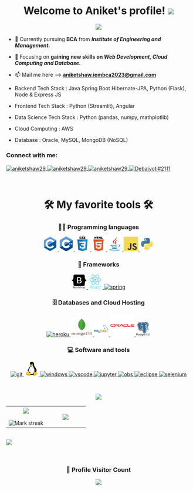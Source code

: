 <h1 align="center">
  Welcome to Aniket's profile!
  <img src="https://media.giphy.com/media/hvRJCLFzcasrR4ia7z/giphy.gif" width="28">
</h1>

<!-- Typing SVG by DenverCoder1 - https://github.com/aniketshaw29/readme-typing-svg -->
<p align="center">
  <a href="https://github.com/aniketshaw29/readme-typing-svg"><img src="https://readme-typing-svg.herokuapp.com?font=fira&size=23&color=F74533&background=EFFF4F00&center=true&width=500&height=45&lines=A+Self+Taught+Developer;Learning+Web+App+Development;Backend+Developer;A+Quick+Learner"></a>
</p>

<!-- <h1 align="center">Hey there, Aniket here</h1>
<h3 align="center">Technology Enthusiast</h3> -->
<!--
**aniketshaw29/aniketshaw29** is a ✨ _special_ ✨ repository because its `README.md` (this file) appears on your GitHub profile.
Here are some ideas to get you started:
- 🔭 I’m currently working on ...
- 👯 I’m looking to collaborate on ...
- 🤔 I’m looking for help with ...
- 💬 Ask me about ...
- 😄 Pronouns: ...
- ⚡ Fun fact: ...
-->


- 🔭 Currently pursuing **BCA** from **_Institute of Engineering and Management._**

- 🌱 Focusing on **gaining new skills on _Web Development, Cloud Computing and Database._**

- 📫 Mail me here --> **aniketshaw.iembca2023@gmail.com**


- Backend Tech Stack      : Java Spring Boot Hibernate-JPA, Python (Flask), Node & Express JS
- Frontend Tech Stack     : Python (Streamlit), Angular
- Data Science Tech Stack : Python (pandas, numpy, mathplotlib)
- Cloud Computing         : AWS
- Database                : Oracle, MySQL, MongoDB (NoSQL)


<h3 align="left">Connect with me:</h3>
<p align="left">
    <a href="https://www.linkedin.com/in/aniketshaw/" target="blank">
        <img align="center" src="https://raw.githubusercontent.com/rahuldkjain/github-profile-readme-generator/master/src/images/icons/Social/linked-in-alt.svg" alt="aniketshaw29" height="30" width="40" />
    </a>
    <a href="https://www.hackerrank.com/aniketshaw" target="blank">
        <img align="center" src="https://raw.githubusercontent.com/rahuldkjain/github-profile-readme-generator/master/src/images/icons/Social/hackerrank.svg" alt="aniketshaw29" height="30" width="40" />
    </a>
    <a href="https://www.instagram.com/shaw.py/" target="blank">
        <img align="center" src="https://raw.githubusercontent.com/rahuldkjain/github-profile-readme-generator/master/src/images/icons/Social/instagram.svg" alt="aniketshaw29" height="30" width="40" />
    </a>
    <a href="https://discord.gg/AniketShaw#9455" target="blank">
        <img align="center" src="https://raw.githubusercontent.com/rahuldkjain/github-profile-readme-generator/master/src/images/icons/Social/discord.svg" alt="Debajyoti#2111" height="30" width="40" />
    </a>
</p>
<br>
<h1 align="center">🛠️ My favorite tools 🛠️ </h1>
<div align="center">
    <h3>👨‍💻 Programming languages</h3>
    <!--<h3 align="left">Languages and Tools:</h3> -->
    <p align="center">
        <a href="https://www.cprogramming.com/" target="_blank" rel="noreferrer"> 
            <img src="https://raw.githubusercontent.com/devicons/devicon/master/icons/c/c-original.svg" alt="c" width="40" height="40"/> 
        </a>
        <a href="https://www.w3schools.com/cpp/" target="_blank" rel="noreferrer"> 
            <img src="https://raw.githubusercontent.com/devicons/devicon/master/icons/cplusplus/cplusplus-original.svg" alt="cplusplus" width="40" height="40"/> 
        </a> 
        <a href="https://www.w3schools.com/css/" target="_blank" rel="noreferrer"> 
            <img src="https://raw.githubusercontent.com/devicons/devicon/master/icons/css3/css3-original-wordmark.svg" alt="css3" width="40" height="40"/> 
        </a>
        <a href="https://www.w3.org/html/" target="_blank" rel="noreferrer"> 
            <img src="https://raw.githubusercontent.com/devicons/devicon/master/icons/html5/html5-original-wordmark.svg" alt="html5" width="40" height="40"/> 
        </a> 
        <a href="https://www.java.com" target="_blank" rel="noreferrer"> 
            <img src="https://raw.githubusercontent.com/devicons/devicon/master/icons/java/java-original.svg" alt="java" width="40" height="40"/> 
        </a>
        <a href="https://developer.mozilla.org/en-US/docs/Web/JavaScript" target="_blank" rel="noreferrer"> 
            <img src="https://raw.githubusercontent.com/devicons/devicon/master/icons/javascript/javascript-original.svg" alt="javascript" width="40" height="40"/> 
        </a>
        <a href="https://www.python.org" target="_blank" rel="noreferrer"> 
            <img src="https://raw.githubusercontent.com/devicons/devicon/master/icons/python/python-original.svg" alt="python" width="40" height="40"/> 
        </a>
    </p>
    <h3> 🧰 Frameworks</h3>
    <p align="center">
        <a href="https://getbootstrap.com" target="_blank" rel="noreferrer"> 
            <img src="https://raw.githubusercontent.com/devicons/devicon/master/icons/bootstrap/bootstrap-plain-wordmark.svg" alt="bootstrap" width="40" height="40"/> 
        </a>
        <!--  <a href="https://www.djangoproject.com/" target="_blank" rel="noreferrer"> <img src="https://raw.githubusercontent.com/devicons/devicon/master/icons/django/django-original.svg" alt="django" width="40" height="40"/> </a> -->
        <!-- <a href="https://flask.palletsprojects.com/" target="_blank" rel="noreferrer"> 
            <img src="https://www.vectorlogo.zone/logos/pocoo_flask/pocoo_flask-icon.svg" alt="flask" width="40" height="40"/> 
        </a>  -->
        <a href="https://reactjs.org/" target="_blank" rel="noreferrer"> <img src="https://raw.githubusercontent.com/devicons/devicon/master/icons/react/react-original-wordmark.svg" alt="react" width="40" height="40"/> </a>
        <!-- <a href="https://nodejs.org" target="_blank" rel="noreferrer"> 
            <img src="https://raw.githubusercontent.com/devicons/devicon/master/icons/nodejs/nodejs-original-wordmark.svg" alt="nodejs" width="70" height="60"/> 
        </a> -->
        <a href="https://spring.io/" target="_blank" rel="noreferrer"> 
            <img src="https://www.vectorlogo.zone/logos/springio/springio-icon.svg" alt="spring" width="40" height="40"/> 
        </a>
        <!-- <a href="https://pandas.pydata.org/" target="_blank" rel="noreferrer"> 
            <img src="https://raw.githubusercontent.com/devicons/devicon/2ae2a900d2f041da66e950e4d48052658d850630/icons/pandas/pandas-original.svg" alt="pandas" width="40" height="40"/> 
        </a> -->
    </p>
    <h3>🗄️ Databases and Cloud Hosting</h3>
    <p align="center"> 
        <a href="https://heroku.com" target="_blank" rel="noreferrer"> 
            <img src="https://www.vectorlogo.zone/logos/heroku/heroku-icon.svg" alt="heroku" width="40" height="40"/> 
        </a>
        <a href="https://www.mongodb.com/" target="_blank" rel="noreferrer"> 
            <img src="https://raw.githubusercontent.com/devicons/devicon/master/icons/mongodb/mongodb-original-wordmark.svg" alt="mongodb" width="60" height="50"/> 
        </a> 
        <a href="https://www.mysql.com/" target="_blank" rel="noreferrer"> 
            <img src="https://raw.githubusercontent.com/devicons/devicon/master/icons/mysql/mysql-original-wordmark.svg" alt="mysql" width="40" height="40"/> 
        </a> 
        <a href="https://www.oracle.com/" target="_blank" rel="noreferrer"> 
            <img src="https://raw.githubusercontent.com/devicons/devicon/master/icons/oracle/oracle-original.svg" alt="oracle" width="66" height="60"/> 
        </a>
        <a href="https://www.postgresql.org" target="_blank" rel="noreferrer"> 
            <img src="https://raw.githubusercontent.com/devicons/devicon/master/icons/postgresql/postgresql-original-wordmark.svg" alt="postgresql" width="40" height="40"/>
        </a>
    </p>
    <h3>💻 Software and tools</h3>
    <p align="center"> 
        <a href="https://git-scm.com/" target="_blank" rel="noreferrer"> 
            <img src="https://www.vectorlogo.zone/logos/git-scm/git-scm-icon.svg" alt="git" width="40" height="40"/> 
        </a> 
        <a href="https://www.linux.org/" target="_blank" rel="noreferrer"> 
            <img src="https://raw.githubusercontent.com/devicons/devicon/master/icons/linux/linux-original.svg" alt="linux" width="40" height="40"/> 
        </a>
        <a href="https://windows.com" target="_blank" rel="noreferrer"> 
            <img src="https://img.icons8.com/fluency/48/000000/windows-10.png" alt="windows" width="40" height="40"/> 
        </a>
        <a href="https://visualstudiocode.com/" target="_blank" rel="noreferrer">  
            <img src="https://img.icons8.com/color/48/000000/visual-studio-code-2019.png" alt="vscode" width="40" height="40"/>
        </a>
        <a href="https://jupyter.org" target="_blank" rel="noreferrer"> 
            <img src="https://img.icons8.com/fluency/48/000000/jupyter.png" alt="jupyter" width="40" height="40"/> 
            </a>
        <a href="https://obsdtudio.org" target="_blank" rel="noreferrer"> 
            <img src="https://img.icons8.com/nolan/64/obs-studio.png" alt="obs" width="40" height="40"/> 
        </a>
        <a href="https://eclipse.org" target="_blank" rel="noreferrer">
            <img src="https://img.icons8.com/nolan/64/java-eclipse.png" alt="eclipse" width="40" height="40"/> 
        </a>
        <a href="https://www.selenium.dev" target="_blank" rel="noreferrer"> 
            <img src="https://raw.githubusercontent.com/detain/svg-logos/780f25886640cef088af994181646db2f6b1a3f8/svg/selenium-logo.svg" alt="selenium" width="40" height="40"/> 
        </a>
    </p>
</div>
<br>
<p  align="center">
    <img src="https://user-images.githubusercontent.com/73097560/115834477-dbab4500-a447-11eb-908a-139a6edaec5c.gif">               
  <br>
    <table border="0" align="center">
        <tr border="0">
            <td width="50%" align="center">
                <img  align="center"  src="https://github-readme-stats.vercel.app/api?username=aniketshaw29&theme=nightowl&show_icons=true&count_private=true" />
                <br>
                </br>
                <img  title="🔥 Get streak stats for your profile at git.io/streak-stats" alt="Mark streak" src="https://github-readme-streak-stats.herokuapp.com?user=aniketshaw29&theme=nightowl&hide_border=true&date_format=M%20j%5B%2C%20Y%5D" />
            </td>
            <td width="50%" align="center">
                <img  align="center"  src="https://github-readme-stats.anuraghazra1.vercel.app/api/top-langs/?username=aniketshaw29&theme=nightowl&hide_border=true&no-bg=true&no-frame=true&langs_count=10"/>
            </td>
        </tr>
    </table>
    <br>
    <img src="https://user-images.githubusercontent.com/73097560/115834477-dbab4500-a447-11eb-908a-139a6edaec5c.gif">
</p>  
<br>
<div align=center>
    <h3><b>📍 Profile Visitor Count</b></h3>
</div>
<!-- retro visitor counter -->  
<p align="center" >   
  <img src="https://profile-counter.glitch.me/aniketshaw29/count.svg" />  
</p>






